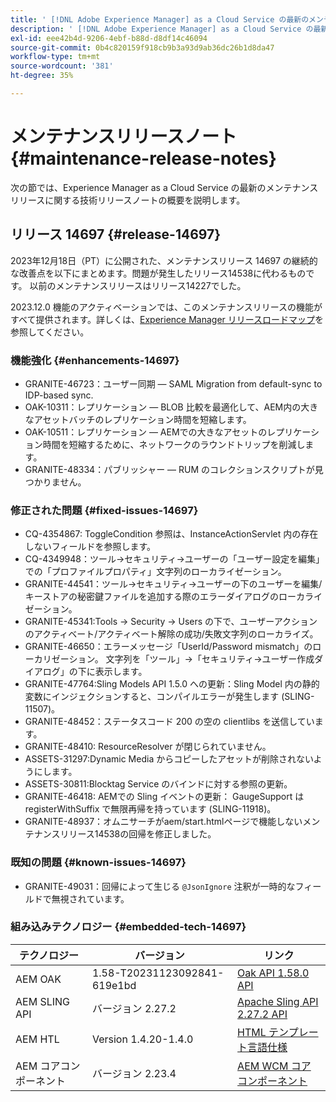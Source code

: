```yaml
---
title: ' [!DNL Adobe Experience Manager] as a Cloud Service の最新のメンテナンスリリースノート'
description: ' [!DNL Adobe Experience Manager] as a Cloud Service の最新のメンテナンスリリースノート'
exl-id: eee42b4d-9206-4ebf-b88d-d8df14c46094
source-git-commit: 0b4c820159f918cb9b3a93d9ab36dc26b1d8da47
workflow-type: tm+mt
source-wordcount: '381'
ht-degree: 35%

---
```


# メンテナンスリリースノート {#maintenance-release-notes}

次の節では、Experience Manager as a Cloud Service の最新のメンテナンスリリースに関する技術リリースノートの概要を説明します。

## リリース 14697 {#release-14697}

2023年12月18日（PT）に公開された、メンテナンスリリース 14697 の継続的な改善点を以下にまとめます。問題が発生したリリース14538に代わるものです。 以前のメンテナンスリリースはリリース14227でした。

2023.12.0 機能のアクティベーションでは、このメンテナンスリリースの機能がすべて提供されます。詳しくは、[Experience Manager リリースロードマップ](https://experienceleague.adobe.com/docs/experience-manager-release-information/aem-release-updates/update-releases-roadmap.html?lang=ja)を参照してください。

### 機能強化 {#enhancements-14697}

* GRANITE-46723：ユーザー同期 — SAML Migration from default-sync to IDP-based sync.
* OAK-10311：レプリケーション — BLOB 比較を最適化して、AEM内の大きなアセットバッチのレプリケーション時間を短縮します。
* OAK-10511：レプリケーション — AEMでの大きなアセットのレプリケーション時間を短縮するために、ネットワークのラウンドトリップを削減します。
* GRANITE-48334：パブリッシャー — RUM のコレクションスクリプトが見つかりません。

### 修正された問題 {#fixed-issues-14697}

* CQ-4354867: ToggleCondition 参照は、InstanceActionServlet 内の存在しないフィールドを参照します。
* CQ-4349948：ツール→セキュリティ→ユーザーの「ユーザー設定を編集」での「プロファイルプロパティ」文字列のローカライゼーション。
* GRANITE-44541：ツール→セキュリティ→ユーザーの下のユーザーを編集/キーストアの秘密鍵ファイルを追加する際のエラーダイアログのローカライゼーション。
* GRANITE-45341:Tools → Security → Users の下で、ユーザーアクションのアクティベート/アクティベート解除の成功/失敗文字列のローカライズ。
* GRANITE-46650：エラーメッセージ「UserId/Password mismatch」のローカリゼーション。 文字列を「ツール」→「セキュリティ→ユーザー作成ダイアログ」の下に表示します。
* GRANITE-47764:Sling Models API 1.5.0 への更新：Sling Model 内の静的変数にインジェクションすると、コンパイルエラーが発生します (SLING-11507)。
* GRANITE-48452：ステータスコード 200 の空の clientlibs を送信しています。
* GRANITE-48410: ResourceResolver が閉じられていません。
* ASSETS-31297:Dynamic Media からコピーしたアセットが削除されないようにします。
* ASSETS-30811:Blocktag Service のバインドに対する参照の更新。
* GRANITE-46418: AEMでの Sling イベントの更新： GaugeSupport は registerWithSuffix で無限再帰を持っています (SLING-11918)。
* GRANITE-48937：オムニサーチがaem/start.htmlページで機能しないメンテナンスリリース14538の回帰を修正しました。

### 既知の問題 {#known-issues-14697}

* GRANITE-49031：回帰によって生じる `@JsonIgnore` 注釈が一時的なフィールドで無視されています。

### 組み込みテクノロジー {#embedded-tech-14697}

| テクノロジー | バージョン | リンク |
|---|---|---|
| AEM OAK | 1.58-T20231123092841-619e1bd | [Oak API 1.58.0 API](https://www.javadoc.io/doc/org.apache.jackrabbit/oak-api/1.58.0/index.html) |
| AEM SLING API | バージョン 2.27.2 | [Apache Sling API 2.27.2 API](https://www.javadoc.io/doc/org.apache.sling/org.apache.sling.api/latest/index.html) |
| AEM HTL | Version 1.4.20-1.4.0 | [HTML テンプレート言語仕様](https://github.com/adobe/htl-spec) |
| AEM コアコンポーネント | バージョン 2.23.4 | [AEM WCM コアコンポーネント](https://github.com/adobe/aem-core-wcm-components) |
